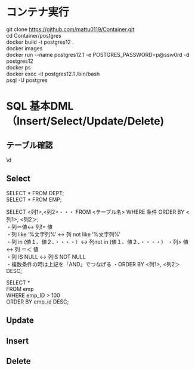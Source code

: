 # コンテナ実行  
git clone https://github.com/mattu0119/Container.git  
cd Container/postgres  
docker build -t postgres12 .  
docker images  
docker run --name postgres12.1 -e POSTGRES_PASSWORD=p@ssw0rd -d postgres12  
docker ps  
docker exec -it postgres12.1 /bin/bash  
psql -U postgres

# SQL 基本DML（Insert/Select/Update/Delete)  
## テーブル確認
\d  

## Select
SELECT * FROM DEPT;  
SELECT * FROM EMP;  

SELECT <列1>,<列2>・・・ FROM <テーブル名> WHERE 条件 ORDER BY <列1>, <列2＞;  
 ・列＝値<->   列!= 値  
 ・列 like ‘%文字列%’ <-> 列 not like ‘%文字列%’  
 ・列 in (値１、値２、・・・・）<-> 列not in (値１、値２、・・・・） 
 ・列> 値 <-> 列 ＝＜ 値  
 ・列 IS NULL <-> 列IS NOT NULL  
 ・複数条件の時は上記を「AND」でつなげる
 ・ORDER BY <列1>, <列2＞ DESC;

SELECT *  
FROM emp  
WHERE emp_ID > 100  
ORDER BY emp_id DESC;  

## Update  

## Insert

## Delete

